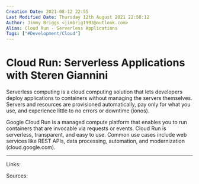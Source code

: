 ```yaml
---
Creation Date: 2021-08-12 22:55
Last Modified Date: Thursday 12th August 2021 22:58:12
Author: Jimmy Briggs <jimbrig1993@outlook.com>
Alias: Cloud Run - Serverless Applications
Tags: ["#Development/Cloud"]
---
```



# Cloud Run: Serverless Applications with Steren Giannini

Serverless computing is a cloud computing solution that lets developers deploy applications to containers without managing the servers themselves. Servers and resources are provisioned automatically, pay only for what you use, and experience little to no errors or downtime (ionos).

Google Cloud Run is a managed compute platform that enables you to run containers that are invocable via requests or events. Cloud Run is serverless, transparent, and easy to use. Common use cases include web services like REST APIs, data processing, automation, and modernization (cloud.google.com).

***

Links: 

Sources:


